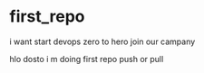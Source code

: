 # first_repo
i want start devops zero to hero 
 join our campany 

 hlo dosto 
 i m doing first repo push or pull
 